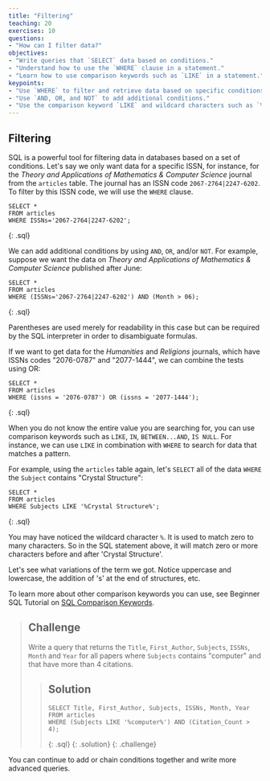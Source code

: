 ```yaml
---
title: "Filtering"
teaching: 20
exercises: 10
questions:
- "How can I filter data?"
objectives:
- "Write queries that `SELECT` data based on conditions."
- "Understand how to use the `WHERE` clause in a statement."
- "Learn how to use comparison keywords such as `LIKE` in a statement."
keypoints:
- "Use `WHERE` to filter and retrieve data based on specific conditions."
- "Use `AND, OR, and NOT` to add additional conditions."
- "Use the comparison keyword `LIKE` and wildcard characters such as `%` to match patterns."
---
```



## Filtering

SQL is a powerful tool for filtering data in databases based on a set of conditions. Let's say we only want data for a specific ISSN, for instance, for the _Theory and Applications of Mathematics & Computer Science_ journal from the `articles` table. The journal has an ISSN code `2067-2764|2247-6202`.  To filter by this ISSN code, we will use the `WHERE` clause.

~~~
SELECT *
FROM articles
WHERE ISSNs='2067-2764|2247-6202';
~~~
{: .sql}


We can add additional conditions by using `AND`, `OR`, and/or `NOT`. For example, suppose we want the data on _Theory and Applications of Mathematics & Computer Science_ published after June:

~~~
SELECT *
FROM articles
WHERE (ISSNs='2067-2764|2247-6202') AND (Month > 06);
~~~
{: .sql}

Parentheses are used merely for readability in this case but can be required by the SQL interpreter in order to disambiguate formulas.

If we want to get data for the *Humanities* and *Religions* journals, which have
ISSNs codes "2076-0787" and "2077-1444", we can combine the tests using OR:

~~~
SELECT *
FROM articles
WHERE (issns = '2076-0787') OR (issns = '2077-1444');
~~~
{: .sql}

When you do not know the entire value you are searching for, you can use comparison keywords such as `LIKE`, `IN`, `BETWEEN...AND`, `IS NULL`. For instance, we can use `LIKE` in combination with `WHERE` to search for data that matches a pattern.

For example, using the `articles` table again, let's `SELECT` all of the data `WHERE` the `Subject` contains "Crystal Structure":

~~~
SELECT *
FROM articles
WHERE Subjects LIKE '%Crystal Structure%';
~~~
{: .sql}

You may have noticed the wildcard character `%`. It is used to match zero to many characters. So in the SQL statement above, it will match zero or more characters before and after 'Crystal Structure'. 

Let's see what variations of the term we got. Notice uppercase and lowercase, the addition of 's' at the end of structures, etc.

To learn more about other comparison keywords you can use, see Beginner SQL Tutorial on [SQL Comparison Keywords](https://beginner-sql-tutorial.com/sql-like-in-operators.htm).


> ## Challenge
> Write a query that returns the `Title`, `First_Author`, `Subjects`, `ISSNs`, `Month` and `Year`
> for all papers where `Subjects` contains "computer" and that have more than 4 citations.
>
> > ## Solution
> > ~~~
> > SELECT Title, First_Author, Subjects, ISSNs, Month, Year
> > FROM articles
> > WHERE (Subjects LIKE '%computer%') AND (Citation_Count > 4);
> > ~~~
> > {: .sql}
> {: .solution}
{: .challenge}

You can continue to add or chain conditions together and write more advanced queries.
